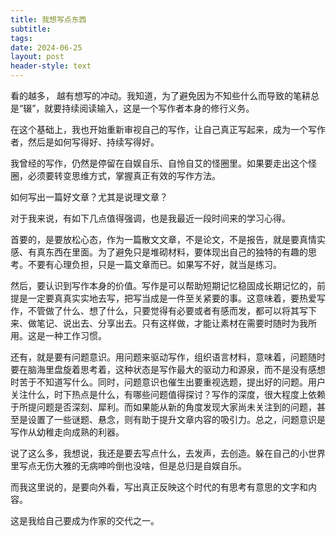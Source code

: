 ```yaml
---
title: 我想写点东西
subtitle: 
tags: 
date: 2024-06-25
layout: post
header-style: text
---
```


看的越多， 越有想写的冲动。我知道，为了避免因为不知些什么而导致的笔耕总是“辍”，就要持续阅读输入，这是一个写作者本身的修行义务。

在这个基础上，我也开始重新审视自己的写作，让自己真正写起来，成为一个写作者，然后是如何写得好、持续写得好。

我曾经的写作，仍然是停留在自娱自乐、自怜自艾的怪圈里。如果要走出这个怪圈，必须要转变思维方式，掌握真正有效的写作方法。

如何写出一篇好文章？尤其是说理文章？

对于我来说，有如下几点值得强调，也是我最近一段时间来的学习心得。

首要的，是要放松心态，作为一篇散文文章，不是论文，不是报告，就是要真情实感、有真东西在里面。为了避免只是堆砌材料，要体现出自己的独特的有趣的思考。不要有心理负担，只是一篇文章而已。如果写不好，就当是练习。

然后，要认识到写作本身的价值。写作是可以帮助短期记忆稳固成长期记忆的，前提是一定要真真实实地去写，把写当成是一件至关紧要的事。这意味着，要热爱写作，不管做了什么、想了什么，只要觉得有必要或者有感而发，都可以将其写下来、做笔记、说出去、分享出去。只有这样做，才能让素材在需要时随时为我所用。这是一种工作习惯。

还有，就是要有问题意识。用问题来驱动写作，组织语言材料，意味着，问题随时要在脑海里盘旋着思考着，这种状态是写作最大的驱动力和源泉，而不是没有感想时苦于不知道写什么。同时，问题意识也催生出要重视选题，提出好的问题。用户关注什么，时下热点是什么，有哪些问题值得探讨？写作的深度，很大程度上依赖于所提问题是否深刻、犀利。而如果能从新的角度发现大家尚未关注到的问题，甚至是设置了一些谜题、悬念，则有助于提升文章内容的吸引力。总之，问题意识是写作从幼稚走向成熟的利器。

说了这么多，我想说，我还是要去写点什么，去发声，去创造。躲在自己的小世界里写点无伤大雅的无病呻吟倒也没啥，但是总归是自娱自乐。

而我这里说的，是要向外看，写出真正反映这个时代的有思考有意思的文字和内容。

这是我给自己要成为作家的交代之一。


